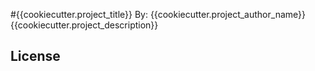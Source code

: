 #{{cookiecutter.project_title}}
By: {{cookiecutter.project_author_name}}
{{cookiecutter.project_description}}
## License